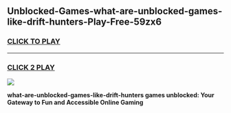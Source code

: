 
## Unblocked-Games-what-are-unblocked-games-like-drift-hunters-Play-Free-59zx6
<h3>
<a href="https://premium76.site?title=what-are-unblocked-games-like-drift-hunters&ref=23A">CLICK TO PLAY</a></h3>
<hr>

<h3>
<a href="https://premium76.site?title=what-are-unblocked-games-like-drift-hunters&ref=23A">CLICK 2 PLAY</a>
  
</h3>

<a href="https://premium76.site?title=what-are-unblocked-games-like-drift-hunters&ref=23A"><img src="https://clearcache.store/games.png"></a>


**what-are-unblocked-games-like-drift-hunters games unblocked: Your Gateway to Fun and Accessible Online Gaming**
